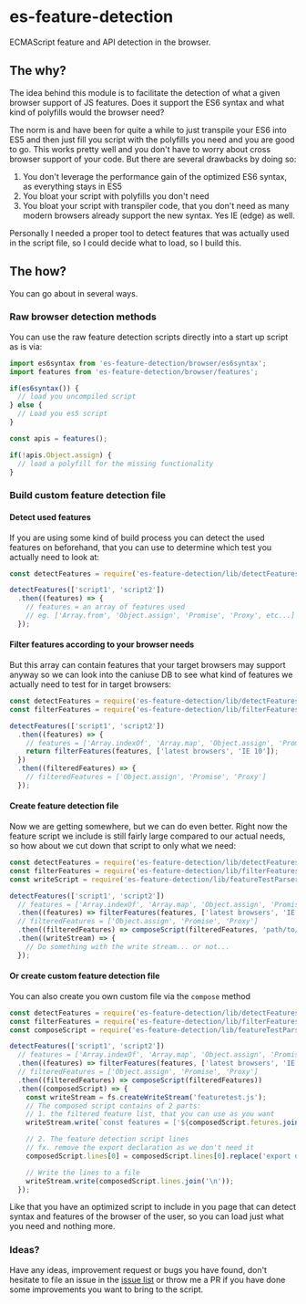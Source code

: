 # es-feature-detection
ECMAScript feature and API detection in the browser.

## The why?
The idea behind this module is to facilitate the detection of what a given browser
support of JS features. Does it support the ES6 syntax and what kind of polyfills
would the browser need?

The norm is and have been for quite a while to just transpile your ES6 into ES5 and
then just fill you script with the polyfills you need and you are good to go.
This works pretty well and you don't have to worry about cross browser support of
your code. But there are several drawbacks by doing so:

1. You don't leverage the performance gain of the optimized ES6 syntax, as everything stays in ES5
2. You bloat your script with polyfills you don't need
3. You bloat your script with transpiler code, that you don't need as many modern
browsers already support the new syntax. Yes IE (edge) as well.

Personally I needed a proper tool to detect features that was actually used in the script file,
so I could decide what to load, so I build this.

## The how?

You can go about in several ways.

### Raw browser detection methods
You can use the raw feature detection scripts directly into a start up script as is via:

```javascript
import es6syntax from 'es-feature-detection/browser/es6syntax';
import features from 'es-feature-detection/browser/features';

if(es6syntax()) {
  // load you uncompiled script
} else {
  // Load you es5 script
}

const apis = features();

if(!apis.Object.assign) {
  // load a polyfill for the missing functionality
}
```

### Build custom feature detection file

#### Detect used features

If you are using some kind of build process you can detect the used features on beforehand, that you can use to determine which test you actually need to look at:

```javascript
const detectFeatures = require('es-feature-detection/lib/detectFeatures');

detectFeatures(['script1', 'script2'])
  .then((features) => {
    // features = an array of features used
    // eg. ['Array.from', 'Object.assign', 'Promise', 'Proxy', etc...]
  });
```

#### Filter features according to your browser needs

But this array can contain features that your target browsers may support anyway
so we can look into the caniuse DB to see what kind of features we actually need
to test for in target browsers:

```javascript
const detectFeatures = require('es-feature-detection/lib/detectFeatures');
const filterFeatures = require('es-feature-detection/lib/filterFeatures');

detectFeatures(['script1', 'script2'])
  .then((features) => {
    // features = ['Array.indexOf', 'Array.map', 'Object.assign', 'Promise', 'Proxy']
    return filterFeatures(features, ['latest browsers', 'IE 10']);
  })
  .then((filteredFeatures) => {
    // filteredFeatures = ['Object.assign', 'Promise', 'Proxy']
  });
```

#### Create feature detection file

Now we are getting somewhere, but we can do even better. Right now the feature script we include is still fairly large compared to our actual needs, so how about we cut down that
script to only what we need:

```javascript
const detectFeatures = require('es-feature-detection/lib/detectFeatures');
const filterFeatures = require('es-feature-detection/lib/filterFeatures');
const writeScript = require('es-feature-detection/lib/featureTestParser').write;

detectFeatures(['script1', 'script2'])
  // features = ['Array.indexOf', 'Array.map', 'Object.assign', 'Promise', 'Proxy']
  .then((features) => filterFeatures(features, ['latest browsers', 'IE 10']))
  // filteredFeatures = ['Object.assign', 'Promise', 'Proxy']
  .then((filteredFeatures) => composeScript(filteredFeatures, 'path/to/file.js'))
  .then((writeStream) => {
    // Do something with the write stream... or not...
  });
```

#### Or create custom feature detection file

You can also create you own custom file via the `compose` method

```javascript
const detectFeatures = require('es-feature-detection/lib/detectFeatures');
const filterFeatures = require('es-feature-detection/lib/filterFeatures');
const composeScript = require('es-feature-detection/lib/featureTestParser').compose;

detectFeatures(['script1', 'script2'])
  // features = ['Array.indexOf', 'Array.map', 'Object.assign', 'Promise', 'Proxy']
  .then((features) => filterFeatures(features, ['latest browsers', 'IE 10']))
  // filteredFeatures = ['Object.assign', 'Promise', 'Proxy']
  .then((filteredFeatures) => composeScript(filteredFeatures))
  .then((composedScript) => {
    const writeStream = fs.createWriteStream('featuretest.js');
    // The composed script contains of 2 parts:
    // 1. the filtered feature list, that you can use as you want
    writeStream.write(`const features = ['${composedScript.fetures.join("',''")}'];\n`);

    // 2. The feature detection script lines
    // fx. remove the export declaration as we don't need it
    composedScript.lines[0] = composedScript.lines[0].replace('export default ', '');

    // Write the lines to a file
    writeStream.write(composedScript.lines.join('\n'));
  });
```

Like that you have an optimized script to include in you page that can detect syntax and features of the browser of the user, so you can load just what you need and nothing more.

### Ideas?
Have any ideas, improvement request or bugs you have found, don't hesitate to file an issue in the [issue list](https://github.com/Tokimon/es-feature-detection/issues) or throw me a PR if you have done some improvements you want to bring to the script.
